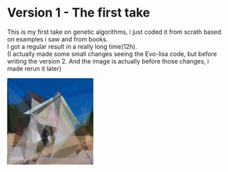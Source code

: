 # Version 1 - The first take

This is my first take on genetic algorithms, i just coded it from scrath based on examples i saw and from books.  
I got a regular result in a really long time(12h).  
(I actually made some small changes seeing the Evo-lisa code, but before writing the version 2. And the image is actually before those changes, i made rerun it later)  


![The result](https://github.com/joseims/polygon-and-genetic-algorithms/blob/master/version1%20-%20the%20first%20take/%23gen13570-154841215.jpg?raw=true)
